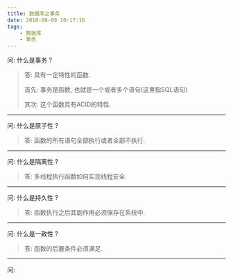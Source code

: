 ```yaml
---
title: 数据库之事务
date: 2018-08-09 20:17:16
tags:
    - 数据库
    - 事务
---
```




问: 什么是事务 ?

> 答: 具有一定特性的函数. 
>
> 首先: 事务是函数, 也就是一个或者多个语句(这里指SQL语句)
>
> 其次: 这个函数具有ACID的特性.

---

问: 什么是原子性 ?

> 答: 函数的所有语句全部执行或者全部不执行.

---

问: 什么是隔离性 ?

> 答: 多线程执行函数如何实现线程安全.

---

问: 什么是持久性 ?

> 答: 函数执行之后其副作用必须保存在系统中.

---

问: 什么是一致性 ?

> 答: 函数的后置条件必须满足.

---

问: 

